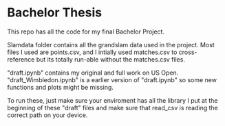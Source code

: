 # Bachelor Thesis

This repo has all the code for my final Bachelor Project. 

Slamdata folder contains all the grandslam data used in the project. Most files I used are points.csv, and I intially used matches.csv to cross-reference but its totally run-able without the matches.csv files.

"draft.ipynb" contains my original and full work on US Open.
"draft_Wimbledon.ipynb" is a earlier version of "draft.ipynb" so some new functions and plots might be missing. 

To run these, just make sure your enviroment has all the library I put at the beginning of these "draft" files and make sure that read_csv is reading the correct path on your device.
